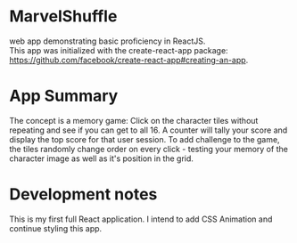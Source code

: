 # MarvelShuffle
web app demonstrating basic proficiency in ReactJS.  
This app was initialized with the create-react-app package: https://github.com/facebook/create-react-app#creating-an-app.

# App Summary
The concept is a memory game: Click on the character tiles without repeating and see if you can get to all 16.  A counter will tally your score and display the top score for that user session.  To add challenge to the game, the tiles randomly change order on every click - testing your memory of the character image as well as it's position in the grid.

# Development notes
This is my first full React application.  I intend to add CSS Animation and continue styling this app.  
